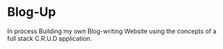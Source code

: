 # Blog-Up
 In process
Building my own Blog-writing Website using the concepts of a full stack C.R.U.D application.
 
